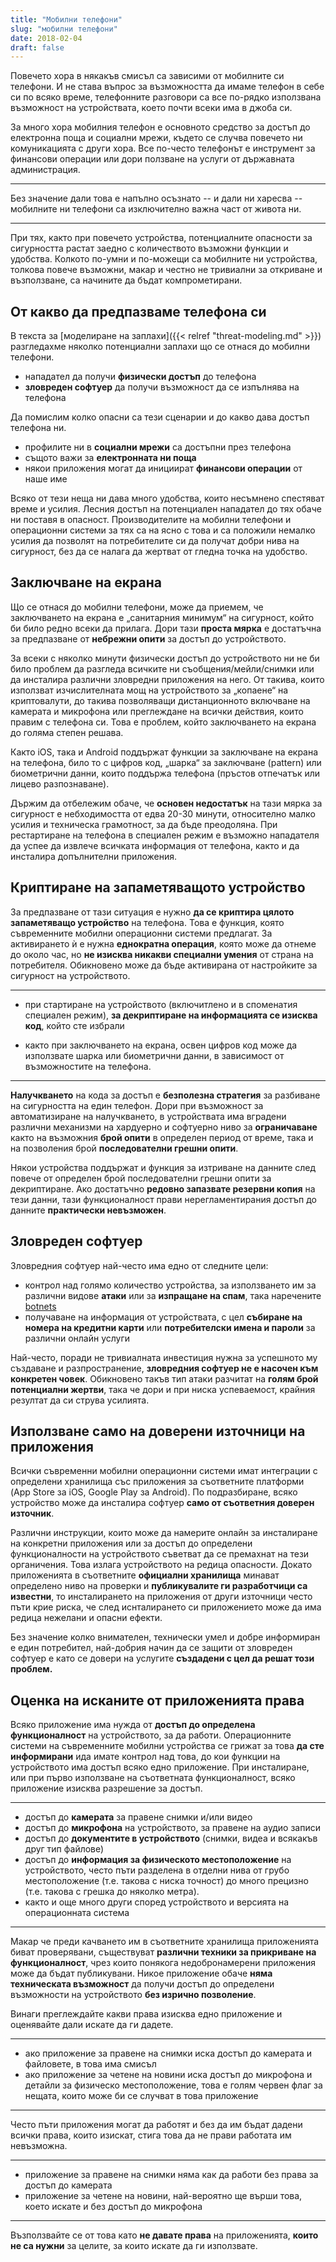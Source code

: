 ```yaml
---
title: "Мобилни телефони"
slug: "мобилни телефони"
date: 2018-02-04
draft: false
---
```


Повечето хора в някакъв смисъл са зависими от мобилните си телефони. И не става
въпрос за възможността да имаме телефон в себе си по всяко време, телефонните
разговори са все по-рядко използвана възможност на устройствата, което почти
всеки има в джоба си.

За много хора мобилния телефон е основното средство за достъп до електронна поща
и социални мрежи, където се случва повечето ни комуникацията с други хора. Все
по-често телефонът е инструмент за финансови операции или дори ползване на
услуги от държавната администрация.

---

Без значение дали това е напълно осъзнато -- и дали ни харесва -- мобилните ни
телефони са изключително важна част от живота ни.

---

При тях, както при повечето устройства, потенциалните опасности за сигурността
растат заедно с количеството възможни функции и удобства. Колкото по-умни и
по-можещи са мобилните ни устройства, толкова повече възможни, макар и честно не
тривиални за откриване и възползване, са начините да бъдат компрометирани.

## От какво да предпазваме телефона си

В текста за [моделиране на заплахи]({{< relref "threat-modeling.md" >}})
разгледахме няколко потенциални заплахи що се отнася до мобилни телефони.

 * нападател да получи **физически достъп** до телефона
 * **зловреден софтуер** да получи възможност да се изпълнява на телефона

Да помислим колко опасни са тези сценарии и до какво дава достъп телефона ни.

 * профилите ни в **социални мрежи** са достъпни през телефона
 * същото важи за **електронната ни поща**
 * някои приложения могат да инициират **финансови операции** от наше име

Всяко от тези неща ни дава много удобства, които несъмнено спестяват време и
усилия. Лесния достъп на потенциален нападател до тях обаче ни поставя в
опасност. Производителите на мобилни телефони и операционни системи за тях са на
ясно с това и са положили немалко усилия да позволят на потребителите си да
получат добри нива на сигурност, без да се налага да жертват от гледна точка на
удобство.

## Заключване на екрана

Що се отнася до мобилни телефони, може да приемем, че заключването на екрана е
„санитарния минимум“ на сигурност, който би било редно всеки да прилага. Дори
тази **проста мярка** е достатъчна за предпазване от **небрежни опити** за
достъп до устройството.

За всеки с няколко минути физически достъп до устройството ни не би било проблем
да разгледа всичките ни съобщения/мейли/снимки или да инсталира различни
зловредни приложения на него. От такива, които използват изчислителната мощ на
устройството за „копаене“ на криптовалути, до такива позволяващи дистанционното
включване на камерата и микрофона или преглеждане на всички действия, които
правим с телефона си. Това е проблем, който заключването на екрана до голяма
степен решава.

Както iOS, така и Android поддържат функции за заключване на екрана на телефона,
било то с цифров код, „шарка“ за заключване (pattern) или биометрични данни,
които поддържа телефона (пръстов отпечатък или лицево разпознаване).

Държим да отбележим обаче, че **основен недостатък** на тази мярка за сигурност
е небходимостта от едва 20-30 минути, относително малко усилия и техническа
грамотност, за да бъде преодоляна. При рестартиране на телефона в специален
режим е възможно нападателя да успее да извлече всичката информация от телефона,
както и да инсталира допълнителни приложения.

## Криптиране на запаметяващото устройство

За предпазване от тази ситуация е нужно **да се криптира цялото запаметяващо
устройство** на телефона. Това е функция, която съвременните мобилни операционни
системи предлагат. За активирането ѝ е нужна **еднократна операция**, която може
да отнеме до около час, но **не изисква никакви специални умения** от страна на
потребителя. Обикновено може да бъде активирана от настройките за сигурност на
устройството.

---

 * при стартиране на устройството (включитлено и в споменатия специален режим),
   **за декриптиране на информацията се изисква код**, който сте избрали

 * както при заключването на екрана, освен цифров код може да използвате шарка
   или биометрични данни, в зависимост от възможностите на телефона.

---

**Налучкването** на кода за достъп е **безполезна стратегия** за разбиване на
сигурността на един телефон. Дори при възможност за автоматизиране на
налучкването, в устройствата има вградени различни механизми на хардуерно и
софтуерно ниво за **ограничаване** както на възможния **брой опити** в определен период
от време, така и на позволения брой **последователни грешни опити**.

Някои устройства поддържат и функция за изтриване на данните след повече от
определен брой последователни грешни опити за декриптиране. Ако достатъчно
**редовно запазвате резервни копия** на тези данни, тази функционалност прави
нерегламентирания достъп до данните **практически невъзможен**.

## Зловреден софтуер

Зловредния софтуер най-често има едно от следните цели:

 * контрол над голямо количество устройства, за използването им за различни
   видове **атаки** или за **изпращане на спам**, така наречените
   [botnets](https://en.wikipedia.org/wiki/Botnet)
 * получаване на информация от устройствата, с цел **събиране на номера на
   кредитни карти** или **потребителски имена и пароли** за различни онлайн услуги

Най-често, поради не тривиалната инвестиция нужна за успешното му създаване и
разпространение, **зловредния софтуер не е насочен към конкретен човек**.
Обикновено такъв тип атаки разчитат на **голям брой потенциални жертви**, така
че дори и при ниска успеваемост, крайния резултат да си струва усилията.

## Използване само на доверени източници на приложения

Всички съвременни мобилни операционни системи имат интеграции с определени
хранилища със приложения за съответните платформи (App Store за iOS, Google Play
за Android). По подразбиране, всяко устройство може да инсталира софтуер **само
от съответния доверен източник**.

Различни инструкции, които може да намерите онлайн за инсталиране на конкретни
приложения или за достъп до определени функционалности на устройството съветват
да се премахнат на тези органичения. Това излага устройството на редица
опасности.  Докато приложенията в съответните **официални хранилища** минават
определено ниво на проверки и **публикувалите ги разработчици са известни**, то
инсталирането на приложения от други източници често пъти крие риска, че след
иснталирането си приложението може да има редица нежелани и опасни ефекти.

Без значение колко внимателен, технически умел и добре информиран е един
потребител, най-добрия начин да се защити от зловреден софтуер е като се довери
на услугите **създадени с цел да решат този проблем.**

## Оценка на исканите от приложенията права

Всяко приложение има нужда от **достъп до определена функционалност** на
устройството, за да работи. Операционните системи на съвременните мобилни
устройства се грижат за това **да сте информирани** ида имате контрол над това,
до кои функции на устройството има достъп всяко едно приложение. При
инсталиране, или при първо използване на съответната функционалност, всяко
приложение изисква разрешение за достъп.

---

 * достъп до **камерата** за правене снимки и/или видео
 * достъп до **микрофона** на устройството, за правене на аудио записи
 * достъп до **документите в устройството** (снимки, видеа и всякакъв друг тип
   файлове)
 * достъп до **информация за физическото местоположение** на устройството, често
   пъти разделена в отделни нива от грубо местоположение (т.е. такова с ниска
   точност) до много прецизно (т.е. такова с грешка до няколко метра).
 * както и още много други според устройството и версията на операционната
   система

---

Макар че преди качването им в съответните хранилища приложенията биват
проверявани, съществуват **различни техники за прикриване на функционалност**,
чрез които понякога недобронамерени приложения може да бъдат публикувани. Никое
приложение обаче **няма техническата възможност** да получи достъп до определени
възможности на устройството **без изрично позволение**.

Винаги преглеждайте какви права изисква едно приложение и оценявайте дали искате
да ги дадете.

---

 * ако приложение за правене на снимки иска достъп до камерата и файловете, в
   това има смисъл
 * ако приложение за четене на новини иска достъп до микрофона и детайли за
   физическо местоположение, това е голям червен флаг за нещата, които може би
   се случват в това приложение

---

Често пъти приложения могат да работят и без да им бъдат дадени всички права,
които изискат, стига това да не прави работата им невъзможна.

---

 * приложение за правене на снимки няма как да работи без права за достъп до
   камерата
 * приложение за четене на новини, най-вероятно ще върши това, което искате и
   без достъп до микрофона

---

Възползвайте се от това като **не давате права** на приложенията, **които не са
нужни** за целите, за които искате да ги използвате.
